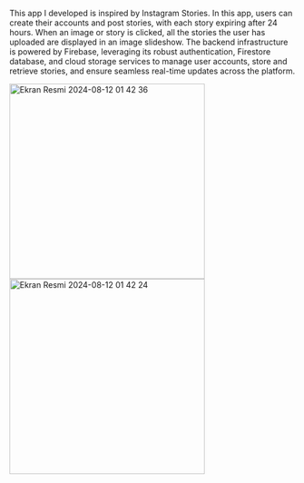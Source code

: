 
This app I developed is inspired by Instagram Stories. In this app, users can create their accounts and post stories, with each story expiring after 24 hours. When an image or story is clicked, all the stories the user has uploaded are displayed in an image slideshow. The backend infrastructure is powered by Firebase, leveraging its robust authentication, Firestore database, and cloud storage services to manage user accounts, store and retrieve stories, and ensure seamless real-time updates across the platform.

<img width="344" alt="Ekran Resmi 2024-08-12 01 42 36" src="https://github.com/user-attachments/assets/07134315-d72f-49ab-84ca-d64a8af0d682">

<img width="344" alt="Ekran Resmi 2024-08-12 01 42 24" src="https://github.com/user-attachments/assets/de8c1b6a-70ec-4e59-9303-3c05cc7d86e0">
